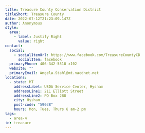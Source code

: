 ```yaml
---
title: Treasure County Conservation District
titleShort: Treasure County
date: 2022-07-12T21:23:09.147Z
author: Anonymous
style:
  area:
    - label: Justify Right
      value: right
contact:
  social:
    - socialItemUrl: https://www.facebook.com/TreasureCountyCD
      socialItem: facebook
  primaryPhone: 406-342-5510 x102
  website: ""
  primaryEmail: Angela.Stahl@mt.nacdnet.net
locations:
  - state: MT
    addressLabel: USDA Service Center, Hysham
    addressLine1: 211 Elliott Street
    addressLine2: PO Box 288
    city: Hysham
    post-code: "59038"
    hours: Mon, Tues, Thurs 8 am-2 pm
tags:
  - area-4
id: treasure
---
```

